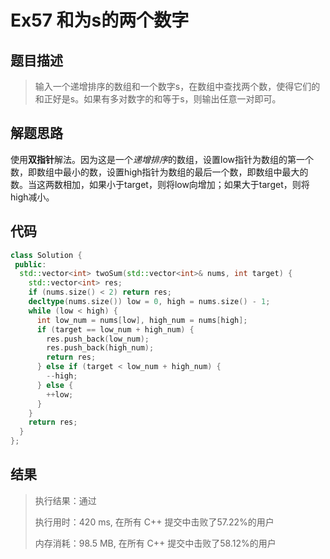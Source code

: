 # Ex57 和为s的两个数字

## 题目描述

> 输入一个递增排序的数组和一个数字s，在数组中查找两个数，使得它们的和正好是s。如果有多对数字的和等于s，则输出任意一对即可。

## 解题思路

使用**双指针**解法。因为这是一个*递增排序*的数组，设置low指针为数组的第一个数，即数组中最小的数，设置high指针为数组的最后一个数，即数组中最大的数。当这两数相加，如果小于target，则将low向增加；如果大于target，则将high减小。

## 代码

```cpp
class Solution {
 public:
  std::vector<int> twoSum(std::vector<int>& nums, int target) {
    std::vector<int> res;
    if (nums.size() < 2) return res;
    decltype(nums.size()) low = 0, high = nums.size() - 1;
    while (low < high) {
      int low_num = nums[low], high_num = nums[high];
      if (target == low_num + high_num) {
        res.push_back(low_num);
        res.push_back(high_num);
        return res;
      } else if (target < low_num + high_num) {
        --high;
      } else {
        ++low;
      }
    }
    return res;
  }
};
```

## 结果

> 执行结果：通过
>
> 执行用时：420 ms, 在所有 C++ 提交中击败了57.22%的用户
>
> 内存消耗：98.5 MB, 在所有 C++ 提交中击败了58.12%的用户